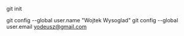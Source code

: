 git init

git config --global user.name "Wojtek Wysoglad"
git config --global user.email yodeusz@gmail.com

